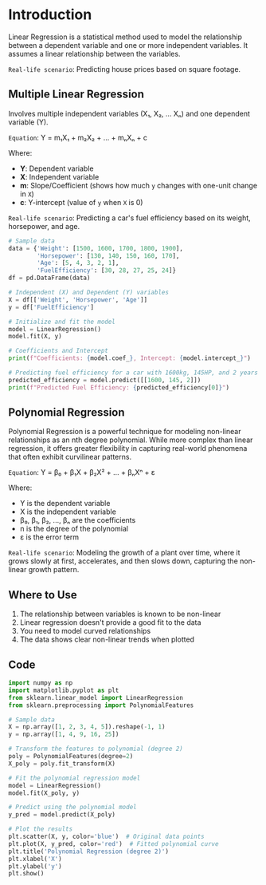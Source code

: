 # Introduction

Linear Regression is a statistical method used to model the relationship between a dependent variable and one or more independent variables. It assumes a linear relationship between the variables.

`Real-life scenario`: Predicting house prices based on square footage.

## Multiple Linear Regression
Involves multiple independent variables (X₁, X₂, ... Xₙ) and one dependent variable (Y).

`Equation`: Y = m₁X₁ + m₂X₂ + ... + mₙXₙ + c

Where:
- **Y**: Dependent variable
- **X**: Independent variable
- **m**: Slope/Coefficient (shows how much `y` changes with one-unit change in `X`)
- **c**: Y-intercept (value of `y` when `X` is 0)

`Real-life scenario`: Predicting a car's fuel efficiency based on its weight, horsepower, and age.

```python
# Sample data
data = {'Weight': [1500, 1600, 1700, 1800, 1900],
        'Horsepower': [130, 140, 150, 160, 170],
        'Age': [5, 4, 3, 2, 1],
        'FuelEfficiency': [30, 28, 27, 25, 24]}
df = pd.DataFrame(data)

# Independent (X) and Dependent (Y) variables
X = df[['Weight', 'Horsepower', 'Age']]
y = df['FuelEfficiency']

# Initialize and fit the model
model = LinearRegression()
model.fit(X, y)

# Coefficients and Intercept
print(f"Coefficients: {model.coef_}, Intercept: {model.intercept_}")

# Predicting fuel efficiency for a car with 1600kg, 145HP, and 2 years old
predicted_efficiency = model.predict([[1600, 145, 2]])
print(f"Predicted Fuel Efficiency: {predicted_efficiency[0]}")
```


## Polynomial Regression
Polynomial Regression is a powerful technique for modeling non-linear relationships as an nth degree polynomial. While more complex than linear regression, it offers greater flexibility in capturing real-world phenomena that often exhibit curvilinear patterns.

`Equation`: Y = β₀ + β₁X + β₂X² + ... + βₙXⁿ + ε

Where:
- Y is the dependent variable
- X is the independent variable
- β₀, β₁, β₂, ..., βₙ are the coefficients
- n is the degree of the polynomial
- ε is the error term

`Real-life scenario`: Modeling the growth of a plant over time, where it grows slowly at first, accelerates, and then slows down, capturing the non-linear growth pattern.

## Where to Use
1. The relationship between variables is known to be non-linear
2. Linear regression doesn't provide a good fit to the data
3. You need to model curved relationships
4. The data shows clear non-linear trends when plotted


## Code
```python
import numpy as np
import matplotlib.pyplot as plt
from sklearn.linear_model import LinearRegression
from sklearn.preprocessing import PolynomialFeatures

# Sample data
X = np.array([1, 2, 3, 4, 5]).reshape(-1, 1)
y = np.array([1, 4, 9, 16, 25])

# Transform the features to polynomial (degree 2)
poly = PolynomialFeatures(degree=2)
X_poly = poly.fit_transform(X)

# Fit the polynomial regression model
model = LinearRegression()
model.fit(X_poly, y)

# Predict using the polynomial model
y_pred = model.predict(X_poly)

# Plot the results
plt.scatter(X, y, color='blue')  # Original data points
plt.plot(X, y_pred, color='red')  # Fitted polynomial curve
plt.title('Polynomial Regression (degree 2)')
plt.xlabel('X')
plt.ylabel('y')
plt.show()
```
